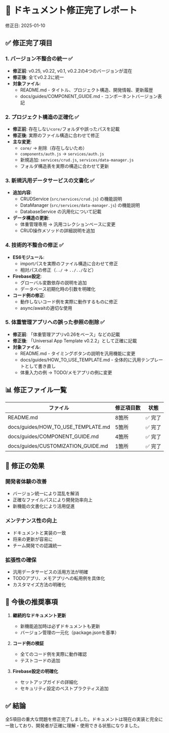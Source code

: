 # 📝 ドキュメント修正完了レポート
修正日: 2025-01-10

## ✅ 修正完了項目

### 1. バージョン不整合の統一 ✅
- **修正前**: v0.25, v0.22, v0.1, v0.2.2の4つのバージョンが混在
- **修正後**: 全てv0.2.2に統一
- **対象ファイル**:
  - README.md - タイトル、プロジェクト構造、開発情報、更新履歴
  - docs/guides/COMPONENT_GUIDE.md - コンポーネントバージョン表記

### 2. プロジェクト構造の正確化 ✅
- **修正前**: 存在しない`core/`フォルダや誤ったパスを記載
- **修正後**: 実際のファイル構造に合わせて修正
- **主な変更**:
  - `core/` → 削除（存在しないため）
  - `components/auth.js` → `services/auth.js`
  - 新規追加: `services/crud.js`, `services/data-manager.js`
  - フォルダ構造表を実際の構造に合わせて更新

### 3. 新規汎用データサービスの文書化 ✅
- **追加内容**:
  - CRUDService (`src/services/crud.js`) の機能説明
  - DataManager (`src/services/data-manager.js`) の機能説明
  - DatabaseService の汎用化について記載
- **データ構造の更新**:
  - 体重管理専用 → 汎用コレクションベースに変更
  - CRUD操作メソッドの詳細説明を追加

### 4. 技術的不整合の修正 ✅
- **ES6モジュール**:
  - importパスを実際のファイル構造に合わせて修正
  - 相対パスの修正（`../` → `../../`など）
- **Firebase設定**:
  - グローバル変数依存の説明を追加
  - データベース初期化時の引数を明確化
- **コード例の修正**:
  - 動作しないコード例を実際に動作するものに修正
  - async/awaitの適切な使用

### 5. 体重管理アプリへの誤った参照の削除 ✅
- **修正前**: 「体重管理アプリv0.26をベース」などの記載
- **修正後**: 「Universal App Template v0.2.2」として正確に記載
- **対象ファイル**:
  - README.md - タイミングボタンの説明を汎用機能に変更
  - docs/guides/HOW_TO_USE_TEMPLATE.md - 全体的に汎用テンプレートとして書き直し
  - 体重入力の例 → TODO/メモアプリの例に変更

## 📊 修正ファイル一覧

| ファイル | 修正項目数 | 状態 |
|---------|-----------|------|
| README.md | 8箇所 | ✅ 完了 |
| docs/guides/HOW_TO_USE_TEMPLATE.md | 5箇所 | ✅ 完了 |
| docs/guides/COMPONENT_GUIDE.md | 4箇所 | ✅ 完了 |
| docs/guides/CUSTOMIZATION_GUIDE.md | 1箇所 | ✅ 完了 |

## 🎯 修正の効果

### 開発者体験の改善
- バージョン統一により混乱を解消
- 正確なファイルパスにより開発効率向上
- 新機能の文書化により活用促進

### メンテナンス性の向上
- ドキュメントと実装の一致
- 将来の更新が容易に
- チーム開発での認識統一

### 拡張性の確保
- 汎用データサービスの活用方法が明確
- TODOアプリ、メモアプリへの転用例を具体化
- カスタマイズ方法の明確化

## 📝 今後の推奨事項

1. **継続的なドキュメント更新**
   - 新機能追加時は必ずドキュメントも更新
   - バージョン管理の一元化（package.jsonを基準）

2. **コード例の検証**
   - 全てのコード例を実際に動作確認
   - テストコードの追加

3. **Firebase設定の明確化**
   - セットアップガイドの詳細化
   - セキュリティ設定のベストプラクティス追加

## ✅ 結論

全5項目の重大な問題を修正完了しました。ドキュメントは現在の実装と完全に一致しており、開発者が正確に理解・使用できる状態になりました。